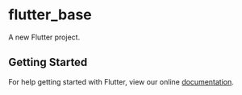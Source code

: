 # flutter_base

A new Flutter project.

## Getting Started

For help getting started with Flutter, view our online
[documentation](https://flutter.io/).

